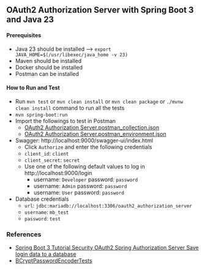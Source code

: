 ## OAuth2 Authorization Server with Spring Boot 3 and Java 23

#### Prerequisites

- Java 23 should be installed --> `export JAVA_HOME=$(/usr/libexec/java_home -v 23)`
- Maven should be installed
- Docker should be installed
- Postman can be installed

#### How to Run and Test

- Run `mvn test` or `mvn clean install` or `mvn clean package` or `./mvnw clean install` command to run all the tests
- `mvn spring-boot:run`
- Import the followings to test in Postman
    - [OAuth2 Authorization Server.postman_collection.json](docs/postman/OAuth2%20Authorization%20Server.postman_collection.json)
    - [OAuth2 Authorization Server.postman_environment.json](docs/postman/OAuth2%20Authorization%20Server.postman_environment.json)
- Swagger: http://localhost:9000/swagger-ui/index.html
    - Click `Authorize` and enter the following credentials
    - `client_id`: `client`
    - `client_secret`: `secret`
    - Use one of the following default values to log in http://localhost:9000/login
        - username: `Developer` password: `password`
        - username: `Admin` password: `password`
        - username: `User` password: `password`
- Database credentials
    - `url`: `jdbc:mariadb://localhost:3306/oauth2_authorization_server`
    - `username`: `mb_test`
    - `password`: `test`

### References

- [Spring Boot 3 Tutorial Security OAuth2 Spring Authorization Server Save login data to a database](https://www.youtube.com/watch?v=rVAqh-VDw2o)
- [BCryptPasswordEncoderTests](https://github.com/spring-projects/spring-security/blob/main/crypto/src/test/java/org/springframework/security/crypto/bcrypt/BCryptPasswordEncoderTests.java)
